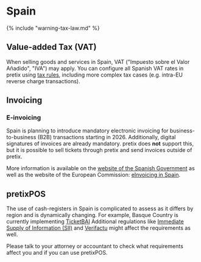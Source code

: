 # Spain

{% include "warning-tax-law.md" %}

## Value-added Tax (VAT)

When selling goods and services in Spain, VAT ("Impuesto sobre el Valor Añadido", "IVA") may apply.
You can configure all Spanish VAT rates in pretix using [tax rules](../../guides/taxes.md), including more complex tax cases (e.g. intra-EU reverse charge transactions).

## Invoicing

### E-invoicing

Spain is planning to introduce mandatory electronic invoicing for business-to-business (B2B) transactions starting in 2026.
Additionally, digital signatures of invoices are already mandatory.
pretix does **not** support this, but it is possible to sell tickets through pretix and send invoices outside of pretix.

More information is available on the [website of the Spanish Government](https://www.facturae.gob.es/) as well as the website of the European Commission: [eInvoicing in Spain](https://ec.europa.eu/digital-building-blocks/sites/display/DIGITAL/eInvoicing+in+Spain).

## pretixPOS

The use of cash-registers in Spain is complicated to assess as it differs by region and is dynamically changing.
For example, Basque Country is currently implementing [TicketBAI](https://www.gipuzkoa.eus/es/web/ogasuna/ticketbai)
Additional regulations like [Immediate Supply of Information (SII)](https://sede.agenciatributaria.gob.es/Sede/en_gb/iva/suministro-inmediato-informacion.html) and [Verifactu](https://sede.agenciatributaria.gob.es/Sede/en_gb/iva/sistemas-informaticos-facturacion-verifactu.html) might affect the requirements as well.

Please talk to your attorney or accountant to check what requirements affect you and if you can use pretixPOS.